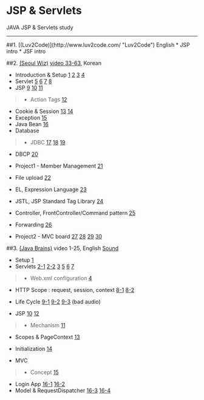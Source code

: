 # JSP & Servlets
JAVA JSP & Servlets study
<hr/>
##1. [(Luv2Code)](http://www.luv2code.com/ "Luv2Code") English
* JSP intro
* JSF intro

##2. [(Seoul Wiz)](http://www.wiz.center/category/software_development/JSP "Seoul Wiz") [video 33-63](https://www.youtube.com/playlist?list=PLieE0qnqO2kTyzAlsvxzoulHVISvO8zA9), Korean
* Introduction & Setup
[1](https://www.youtube.com/watch?v=APJAJeePl4g&index=33&list=PLieE0qnqO2kTyzAlsvxzoulHVISvO8zA9)
[2](https://www.youtube.com/watch?v=0cy1Oa-2DQg&list=PLieE0qnqO2kTyzAlsvxzoulHVISvO8zA9&index=34)
[3](https://www.youtube.com/watch?v=dWkKwWDQxio&index=35&list=PLieE0qnqO2kTyzAlsvxzoulHVISvO8zA9)
[4](https://www.youtube.com/watch?v=MmxzA_0Vtoo&index=36&list=PLieE0qnqO2kTyzAlsvxzoulHVISvO8zA9)
* Servlet
[5](https://www.youtube.com/watch?v=6D1hOSyHJTg&list=PLieE0qnqO2kTyzAlsvxzoulHVISvO8zA9&index=37)
[6](https://www.youtube.com/watch?v=U6FA7oWgizc&list=PLieE0qnqO2kTyzAlsvxzoulHVISvO8zA9&index=38)
[7](https://www.youtube.com/watch?v=2Pqi-kUMwtw&index=39&list=PLieE0qnqO2kTyzAlsvxzoulHVISvO8zA9)
[8](https://www.youtube.com/watch?v=nb0ACztuQR0&list=PLieE0qnqO2kTyzAlsvxzoulHVISvO8zA9&index=40)
* JSP
[9](https://www.youtube.com/watch?v=9x5PMVLzz08&index=41&list=PLieE0qnqO2kTyzAlsvxzoulHVISvO8zA9)
[10](https://www.youtube.com/watch?v=FFaajg6ac_Y&list=PLieE0qnqO2kTyzAlsvxzoulHVISvO8zA9&index=42)
[11](https://www.youtube.com/watch?v=pM98rGimZDE&index=43&list=PLieE0qnqO2kTyzAlsvxzoulHVISvO8zA9)

>* Action Tags
[12](https://www.youtube.com/watch?v=GsmqSd9BFLY&list=PLieE0qnqO2kTyzAlsvxzoulHVISvO8zA9&index=44)

* Cookie & Session
[13](https://www.youtube.com/watch?v=V4tZpzeDIow&index=45&list=PLieE0qnqO2kTyzAlsvxzoulHVISvO8zA9)
[14](https://www.youtube.com/watch?v=zu4nmI1tPU4&list=PLieE0qnqO2kTyzAlsvxzoulHVISvO8zA9&index=46)
* Exception
[15](https://www.youtube.com/watch?v=JXHceuYcytw&list=PLieE0qnqO2kTyzAlsvxzoulHVISvO8zA9&index=47)
* Java Bean
[16](https://www.youtube.com/watch?v=aoolZnzoKP8&list=PLieE0qnqO2kTyzAlsvxzoulHVISvO8zA9&index=49)
* Database

>* JDBC
[17](https://www.youtube.com/watch?v=OFnieB9KDTg&list=PLieE0qnqO2kTyzAlsvxzoulHVISvO8zA9&index=50)
[18](https://www.youtube.com/watch?v=o7h43C95uWI&index=51&list=PLieE0qnqO2kTyzAlsvxzoulHVISvO8zA9)
[19](https://www.youtube.com/watch?v=483iFKa4EUM&index=52&list=PLieE0qnqO2kTyzAlsvxzoulHVISvO8zA9)
* DBCP
[20](https://www.youtube.com/watch?v=2_vetq6gGMo&list=PLieE0qnqO2kTyzAlsvxzoulHVISvO8zA9&index=53)

* Project1 - Member Management
[21](https://www.youtube.com/watch?v=UnDzUOIai1k&index=54&list=PLieE0qnqO2kTyzAlsvxzoulHVISvO8zA9)
* File upload
[22](https://www.youtube.com/watch?v=Jn3oXsJhcHI&list=PLieE0qnqO2kTyzAlsvxzoulHVISvO8zA9&index=55)
* EL, Expression Language
[23](https://www.youtube.com/watch?v=5kgThHLRb_k&list=PLieE0qnqO2kTyzAlsvxzoulHVISvO8zA9&index=56)
* JSTL, JSP Standard Tag Library
[24](https://www.youtube.com/watch?v=Qjs41mT7tmU&list=PLieE0qnqO2kTyzAlsvxzoulHVISvO8zA9&index=57)
* Controller, FrontController/Command pattern
[25](https://www.youtube.com/watch?v=SVd2ezg0KaA&list=PLieE0qnqO2kTyzAlsvxzoulHVISvO8zA9&index=58)
* Forwarding
[26](https://www.youtube.com/watch?v=TI4DnoV13rY&list=PLieE0qnqO2kTyzAlsvxzoulHVISvO8zA9&index=59)
* Project2 - MVC board
[27](https://www.youtube.com/watch?v=9L5DCHgjq0k&index=60&list=PLieE0qnqO2kTyzAlsvxzoulHVISvO8zA9)
[28](https://www.youtube.com/watch?v=_Kl-DIP0fec&index=61&list=PLieE0qnqO2kTyzAlsvxzoulHVISvO8zA9)
[29](https://www.youtube.com/watch?v=mrOExa8BLbs&index=62&list=PLieE0qnqO2kTyzAlsvxzoulHVISvO8zA9)
[30](https://www.youtube.com/watch?v=C42rvXCCWTQ&index=63&list=PLieE0qnqO2kTyzAlsvxzoulHVISvO8zA9)

##3. [(Java Brains)](https://www.youtube.com/playlist?list=PLE0F6C1917A427E96 "Java Brains") video 1-25, English [Sound](https://www.fxsound.com/)
*	Setup
[1](https://www.youtube.com/watch?v=b42CJ0r-1to&list=PLE0F6C1917A427E96&index=1)
*	Servlets
[2-1](https://www.youtube.com/watch?v=oX2rw5pAdxw&list=PLE0F6C1917A427E96&index=2)
[2-2](https://www.youtube.com/watch?v=gU0RebsaFzQ&index=3&list=PLE0F6C1917A427E96)
[3](https://www.youtube.com/watch?v=YxuCG0f14hM&list=PLE0F6C1917A427E96&index=4)
[5](https://www.youtube.com/watch?v=MnUJl3NYRRc&index=6&list=PLE0F6C1917A427E96)
[6](https://www.youtube.com/watch?v=0WPfqrSCb6c&index=7&list=PLE0F6C1917A427E96)
[7](https://www.youtube.com/watch?v=yzC4oDXfkl0&list=PLE0F6C1917A427E96&index=8)

>* Web.xml configuration
[4](https://www.youtube.com/watch?v=w6YPK9xunCk&list=PLE0F6C1917A427E96&index=5)
* HTTP Scope : request, session, context
[8-1](https://www.youtube.com/watch?v=GbvuAIhLUZU&list=PLE0F6C1917A427E96&index=9)
[8-2](https://www.youtube.com/watch?v=sHpUrCJmCWs&index=10&list=PLE0F6C1917A427E96)
* Life Cycle
[9-1](https://www.youtube.com/watch?v=ji_N8pspwn0&list=PLE0F6C1917A427E96&index=11)
[9-2](https://www.youtube.com/watch?v=KPh1nPWB9ac&list=PLE0F6C1917A427E96&index=12)
[9-3](https://www.youtube.com/watch?v=cv1lp_uCtQc&index=13&list=PLE0F6C1917A427E96)
(bad audio)

* JSP
[10](https://www.youtube.com/watch?v=WCbwBHXUx0k&list=PLE0F6C1917A427E96&index=14)
[12](https://www.youtube.com/watch?v=qLpm1Zxytsg&list=PLE0F6C1917A427E96&index=16)

>* Mechanism
[11](https://www.youtube.com/watch?v=Ycf_GQbPqKI&list=PLE0F6C1917A427E96&index=15)
* Scopes & PageContext
[13](https://www.youtube.com/watch?v=W0JQ0TaeXAY&list=PLE0F6C1917A427E96&index=17)
* Initialization
[14](https://www.youtube.com/watch?v=g15_vDp0HIg&index=18&list=PLE0F6C1917A427E96)

* MVC

>* Concept
[15](https://www.youtube.com/watch?v=zk_zEp-mtvQ&index=19&list=PLE0F6C1917A427E96)
* Login App
[16-1](https://www.youtube.com/watch?v=QOUIVsBN82Q&list=PLE0F6C1917A427E96&index=20)
[16-2](https://www.youtube.com/watch?v=EOdvmGVdndA&list=PLE0F6C1917A427E96&index=21)
* Model & RequestDispatcher
[16-3](https://www.youtube.com/watch?v=WxeY-LxMIbE&list=PLE0F6C1917A427E96&index=22)
[16-4](https://www.youtube.com/watch?v=3ZTxMDDmBqg&index=23&list=PLE0F6C1917A427E96)



